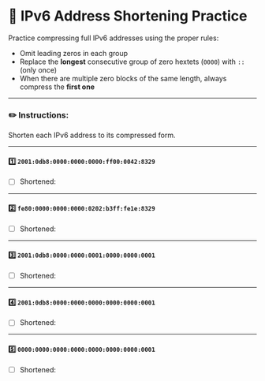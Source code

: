# 🧪 IPv6 Address Shortening Practice

Practice compressing full IPv6 addresses using the proper rules:
- Omit leading zeros in each group
- Replace the **longest** consecutive group of zero hextets (`0000`) with `::` (only once)
- When there are multiple zero blocks of the same length, always compress the **first one**

---

### ✏️ Instructions:
Shorten each IPv6 address to its compressed form.

---

#### 1️⃣ `2001:0db8:0000:0000:0000:ff00:0042:8329`

- [ ] Shortened:

---

#### 2️⃣ `fe80:0000:0000:0000:0202:b3ff:fe1e:8329`

- [ ] Shortened:

---

#### 3️⃣ `2001:0db8:0000:0000:0001:0000:0000:0001`

- [ ] Shortened:

---

#### 4️⃣ `2001:0db8:0000:0000:0000:0000:0000:0001`

- [ ] Shortened:

---

#### 5️⃣ `0000:0000:0000:0000:0000:0000:0000:0001`

- [ ] Shortened:
